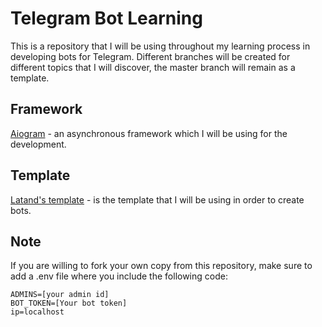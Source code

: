 # Telegram Bot Learning 

This is a repository that I will be using throughout my learning process in developing bots for Telegram. Different branches will be created for different topics that I will discover, the master branch will remain as a template. 

## Framework
[Aiogram](https://github.com/aiogram/aiogram)  - an asynchronous framework which I will be using for the development.

## Template
[Latand's template](https://github.com/Latand/aiogram-bot-template) - is the template that I will be using in order to create bots. 

## Note
If you are willing to fork your own copy from this repository, make sure to add a .env file where you include the following code:
```
ADMINS=[your admin id]
BOT_TOKEN=[Your bot token]
ip=localhost
```
